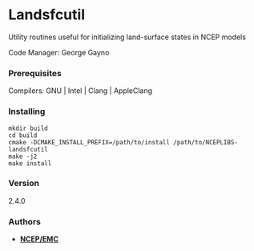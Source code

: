 # Landsfcutil

Utility routines useful for initializing land-surface states in NCEP models

Code Manager: George Gayno

### Prerequisites

Compilers: GNU | Intel | Clang | AppleClang 


### Installing

```
mkdir build
cd build
cmake -DCMAKE_INSTALL_PREFIX=/path/to/install /path/to/NCEPLIBS-landsfcutil
make -j2
make install
```


### Version

2.4.0



### Authors

* **[NCEP/EMC](mailto:NCEP.List.EMC.nceplibs.Developers@noaa.gov)**
